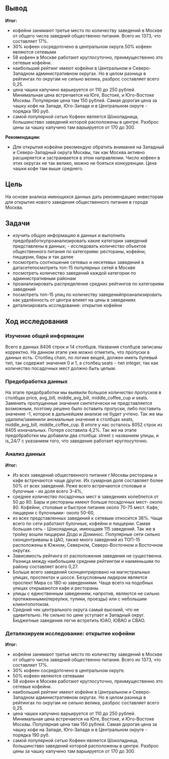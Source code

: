 ## Вывод

**Итог:**
- кофейни занимают третье место по количеству заведений в Москве от общего числа заведний общественно питания. Всего их 1373, что составляет 17%.
- 30% кофеен сосредоточено в центральном округе.50% кофеен являются сетевыми
- 58 кофеен в Москве работают круглосуточно, преимущественно это сетевые кофейни.
- наибольший рейтинг имеют кофейни в Центральном и Северо-Западном административном округах. Но в целом разница в рейтингах по округам не сильно велика, разброс составляет всего 0,25.
- цена чашки капучино варьируется от 110 до 250 рублей. Минимальная цена встречается на Юге, Востоке, и Юго-Востоке Москвы. Популярная цена там 150 рублей. Самая дорогая цена за чашку кофе на Западе, Юго-Западе и в Центральном округе - порядка 190 руб.
- самой популярной сетью Кофеен является Шоколадница, большинствво заведений которой расположены в центре. Разброс цены за чашку капучино там варьируется от 170 до 300.

**Рекомендации:**
- Для открытия кофейни рекомендую обратить внимание на Западный и Северо-Западный округа Москвы, так как Москва активно расширяется и застраивается в этом направлении. Число кофеен в этих округах не так велико, можно не бояться конкуренции. Цена чашки кофе там выше среднего.

## Цель

На основе анализа имеющихся данных дать рекомендацию инвесторам для открытия нового заведения общественного питания в городе Москва.

## Задачи

- изучить общую информацию в данных и выполнить предобработкупроанализировать какие категории заведений представлены в данных; - исследовать количество объектов общественного питания по категориям: рестораны, кофейни, пиццерии, бары и так далее
- посмотреть соотношение сетевых и несетевых заведений в датасетепосмотреть топ-15 популярных сетей в Москве
- посмотреть количество заведений каждой категории по административным районам
- проанализировать распределение средних рейтингов по категориям заведений
- посмотреть топ-15 улиц по количеству заведенийпроанализировать как удалённость от центра влияет на цены в заведениях
- детализировать исследование: открытие кофейни

## Ход исследования

### Изучение общей информации  

Всего в данных 8406 строк и 14 столбцов. Названия столбцов записаны корректно. На данном этапе уже можно отметить, что пропуски в данных есть. Столбец chain, по логике вещей, должен иметь булевый тип, так содержит значения 0 и 1, а столбец seats - тип integer, так как количество посадочных мест должно быть целым.  

### Предобработка данных  

На этапе предобработки мы выявили большое количество пропусков в столбцах price, avg_bill, middle_avg_bill, middle_coffee_cup и seats. Заменить пропущенные значения синтетически не представляется возможным, поэтому решено было оставить пропуски, либо поставить значение -1, которое в дальнейшем анализе не будет учтено. Так же мы удалили/заменили аномальные значения в столбцах seats, middle_avg_bill, middle_coffee_cup. В итоге у нас осталось 8052 строк из 8405 изначальных. Потеря составила 4,2%. Так же на этапе предобработки мы добавили два столбца: street с названием улицы, и is_24/7 с указанием того, что заведение работает круглосуточно.  

### Анализ данных  

**Итог:**  
- Из всех заведений общественного питания г.Москвы рестораны и кафе встречаются чаще других. Их сумарная доля составляет более 50% от всех заведений. Реже всего встречаются столовые и булочные - их доля всего 3-4%,
- среднее количество посадочных мест в заведениях колеблется от 50 до 80. Бары и рестораны имеют больше посадочных мест- около 80. Кофейни, столовые и быстрое питание около 70-75 мест. Кафе, пиццерии с булочными- около 50-60,
- из всех представленных заведений к сетевым относится 38%. Чаще всего по сети работают булочные, кoфейни и пиццерии. Самая большая сеть - Шоколадница, имеющаяя 115 заведений. Так же в тройку вошли пиццерии Додо и Доминос. Популярные сети сильно сконцентриваны в ЦАО, также много заведений из ТОП-15 расположены в Южном, Северном, Северо-Восточном и Восточном округах.
- Зависимость рейтинга от расположения заведения не существенна. Разница между наибольшим средним рейтингом и наименьшим по району составляет всего 0,27.
- Больше всего заведений сконцентрировано на магистральных улицах, проспектах и шоссе. Безусловным лидером является проспект Мира со 180-ю заведениями. Чаще всего на подобных улицах открываются кафе и рестораны.
- улицы с единственным заведением, напротив, являются не сильно протяженными(переулки, тупики, проезды) или с небольшим клиентопотоком.
- Средний чек центрального округа самый высокий, что не удивительно. Не сильно по цене уступает и Западный округ. Бюджетные заведения легче встретить ЮАО, ЮВАО и СВАО.  

### Детализируем исследование: открытие кофейни  

**Итог:**  
- кофейни занимают третье место по количеству заведений в Москве от общего числа заведний общественно питания. Всего их 1373, что составляет 17%.
- 30% кофеен сосредоточено в центральном округе.
- 50% кофеен являются сетевыми
- 58 кофеен в Москве работают круглосуточно, преимущественно это сетевые кофейни.
- наибольший рейтинг имеют кофейни в Центральном и Северо-Западном административном округах. Но в целом разница в рейтингах по округам не сильно велика, разброс составляет всего 0,25.
- цена чашки капучино варьируется от 110 до 250 рублей. Минимальная цена встречается на Юге, Востоке, и Юго-Востоке Москвы. Популярная цена там 150 рублей. Самая дорогая цена за чашку кофе на Западе, Юго-Западе и в Центральном округе - порядка 190 руб.
- самой популярной сетью Кофеен является Шоколадница, большинствво заведений которой расположены в центре. Разброс цены за чашку капучино там варьируется от 170 до 300.
